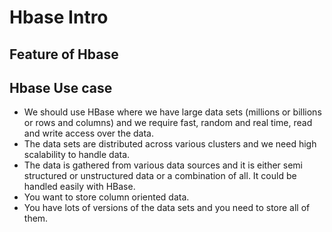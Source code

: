 # Hbase Intro

## Feature of Hbase

## Hbase Use case
- We should use HBase where we have large data sets (millions or billions or rows and columns) and we require fast, random and real time, read and write access over the data.
- The data sets are distributed across various clusters and we need high scalability to handle data.
- The data is gathered from various data sources and it is either semi structured or unstructured data or a combination of all. It could be handled easily with HBase.
- You want to store column oriented data.
- You have lots of versions of the data sets and you need to store all of them.